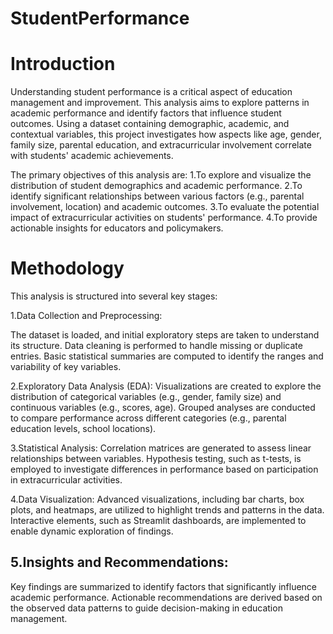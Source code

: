 # StudentPerformance
# Introduction
Understanding student performance is a critical aspect of education management and improvement. This analysis aims to explore patterns in academic performance and identify factors that influence student outcomes. Using a dataset containing demographic, academic, and contextual variables, this project investigates how aspects like age, gender, family size, parental education, and extracurricular involvement correlate with students' academic achievements.

The primary objectives of this analysis are:
1.To explore and visualize the distribution of student demographics and academic performance.
2.To identify significant relationships between various factors (e.g., parental involvement, location) and academic outcomes.
3.To evaluate the potential impact of extracurricular activities on students' performance.
4.To provide actionable insights for educators and policymakers.

# Methodology

This analysis is structured into several key stages:

1.Data Collection and Preprocessing:

The dataset is loaded, and initial exploratory steps are taken to understand its structure.
Data cleaning is performed to handle missing or duplicate entries.
Basic statistical summaries are computed to identify the ranges and variability of key variables.

2.Exploratory Data Analysis (EDA):
Visualizations are created to explore the distribution of categorical variables (e.g., gender, family size) and continuous variables (e.g., scores, age).
Grouped analyses are conducted to compare performance across different categories (e.g., parental education levels, school locations).

3.Statistical Analysis:
Correlation matrices are generated to assess linear relationships between variables.
Hypothesis testing, such as t-tests, is employed to investigate differences in performance based on participation in extracurricular activities.

4.Data Visualization:
Advanced visualizations, including bar charts, box plots, and heatmaps, are utilized to highlight trends and patterns in the data.
Interactive elements, such as Streamlit dashboards, are implemented to enable dynamic exploration of findings.

## 5.Insights and Recommendations:
Key findings are summarized to identify factors that significantly influence academic performance.
Actionable recommendations are derived based on the observed data patterns to guide decision-making in education management.


